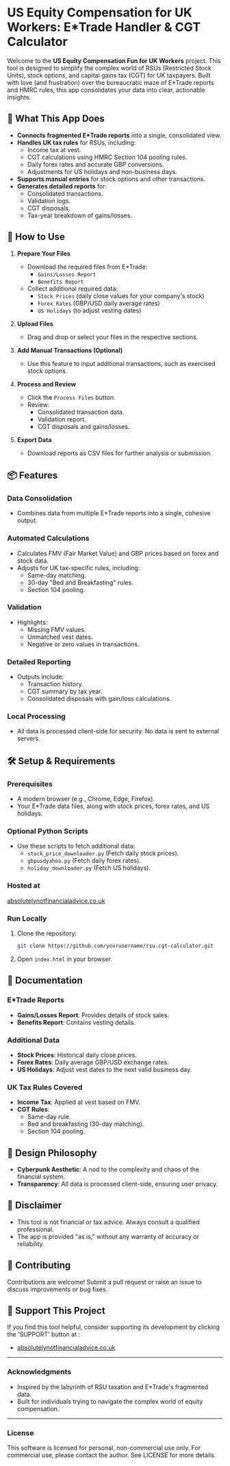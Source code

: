 # US Equity Compensation for UK Workers: E*Trade Handler & CGT Calculator

Welcome to the **US Equity Compensation Fun for UK Workers** project. This tool is designed to simplify the complex world of RSUs (Restricted Stock Units), stock options, and capital gains tax (CGT) for UK taxpayers. Built with love (and frustration) over the bureaucratic maze of E*Trade reports and HMRC rules, this app consolidates your data into clear, actionable insights.

## 🎯 **What This App Does**
- **Connects fragmented E*Trade reports** into a single, consolidated view.
- **Handles UK tax rules** for RSUs, including:
  - Income tax at vest.
  - CGT calculations using HMRC Section 104 pooling rules.
  - Daily forex rates and accurate GBP conversions.
  - Adjustments for US holidays and non-business days.
- **Supports manual entries** for stock options and other transactions.
- **Generates detailed reports** for:
  - Consolidated transactions.
  - Validation logs.
  - CGT disposals.
  - Tax-year breakdown of gains/losses.

## 🚀 **How to Use**
1. **Prepare Your Files**
   - Download the required files from E*Trade:
     - `Gains/Losses Report`
     - `Benefits Report`
   - Collect additional required data:
     - `Stock Prices` (daily close values for your company's stock)
     - `Forex Rates` (GBP/USD daily average rates)
     - `US Holidays` (to adjust vesting dates)

2. **Upload Files**
   - Drag and drop or select your files in the respective sections.

3. **Add Manual Transactions (Optional)**
   - Use this feature to input additional transactions, such as exercised stock options.

4. **Process and Review**
   - Click the `Process Files` button.
   - Review:
     - Consolidated transaction data.
     - Validation report.
     - CGT disposals and gains/losses.

5. **Export Data**
   - Download reports as CSV files for further analysis or submission.

## 📦 **Features**
### **Data Consolidation**
- Combines data from multiple E*Trade reports into a single, cohesive output.

### **Automated Calculations**
- Calculates FMV (Fair Market Value) and GBP prices based on forex and stock data.
- Adjusts for UK tax-specific rules, including:
  - Same-day matching.
  - 30-day "Bed and Breakfasting" rules.
  - Section 104 pooling.

### **Validation**
- Highlights:
  - Missing FMV values.
  - Unmatched vest dates.
  - Negative or zero values in transactions.

### **Detailed Reporting**
- Outputs include:
  - Transaction history.
  - CGT summary by tax year.
  - Consolidated disposals with gain/loss calculations.

### **Local Processing**
- All data is processed client-side for security. No data is sent to external servers.

## 🛠️ **Setup & Requirements**
### **Prerequisites**
- A modern browser (e.g., Chrome, Edge, Firefox).
- Your E*Trade data files, along with stock prices, forex rates, and US holidays.

### **Optional Python Scripts**
- Use these scripts to fetch additional data:
  - `stock_price_downloader.py` (Fetch daily stock prices).
  - `gbpusdyahoo.py` (Fetch daily forex rates).
  - `holiday_downloader.py` (Fetch US holidays).

### **Hosted at**
[absolutelynotfinancialadvice.co.uk](https://www.absolutelynotfinancialadvice.co.uk)

### **Run Locally**
1. Clone the repository:
   ```bash
   git clone https://github.com/yourusername/rsu-cgt-calculator.git
   ```
2. Open `index.html` in your browser.

## 📖 **Documentation**
### **E*Trade Reports**
- **Gains/Losses Report**: Provides details of stock sales.
- **Benefits Report**: Contains vesting details.

### **Additional Data**
- **Stock Prices**: Historical daily close prices.
- **Forex Rates**: Daily average GBP/USD exchange rates.
- **US Holidays**: Adjust vest dates to the next valid business day.

### **UK Tax Rules Covered**
- **Income Tax**: Applied at vest based on FMV.
- **CGT Rules**:
  - Same-day rule.
  - Bed and breakfasting (30-day matching).
  - Section 104 pooling.

## 🎨 **Design Philosophy**
- **Cyberpunk Aesthetic**: A nod to the complexity and chaos of the financial system.
- **Transparency**: All data is processed client-side, ensuring user privacy.

## 📢 **Disclaimer**
- This tool is not financial or tax advice. Always consult a qualified professional.
- The app is provided "as is," without any warranty of accuracy or reliability.

## 🤝 **Contributing**
Contributions are welcome! Submit a pull request or raise an issue to discuss improvements or bug fixes.

## 💖 **Support This Project**
If you find this tool helpful, consider supporting its development by clicking the 'SUPPORT' button at :
- [absolutelynotfinancialadvice.co.uk](https://www.absolutelynotfinancialadvice.co.uk)

---
### **Acknowledgments**
- Inspired by the labyrinth of RSU taxation and E*Trade's fragmented data.
- Built for individuals trying to navigate the complex world of equity compensation.

---
### **License**
This software is licensed for personal, non-commercial use only. For commercial use, please contact the author. See LICENSE for more details.
